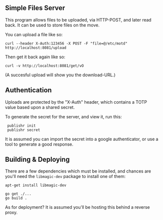 
Simple Files Server
-------------------

This program allows files to be uploaded, via HTTP-POST, and
later read back. It can be used to store files on the move.

You can upload a file like so:

    curl --header X-Auth:123456 -X POST -F "file=@/etc/motd" http://localhost:8081/upload

Then get it back again like so:

    curl -v http://localhost:8081/get/vO

(A succesful upload will show you the download-URL.)


Authentication
--------------

Uploads are protected by the "X-Auth" header, which contains a TOTP
value based upon a shared secret.

To generate the secret for the server, and view it, run this:

     publishr init
     publishr secret

It is assumed you can import the secret into a google authenticator,
or use a tool to generate a good response.


Building & Deploying
--------------------

There are a few dependencies which must be installed, and chances are you'll need the `libmagic-dev` package to install one of them:

    apt-get install libmagic-dev

    go get ./...
    go build .

As for deployment?  It is assumed you'll be hosting this behind a reverse proxy.
